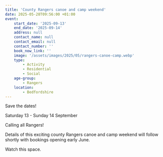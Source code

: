 ```yaml
---
title: 'County Rangers canoe and camp weekend'
date: 2025-05-28T09:56:00 +01:00
event:
    start_date: '2025-09-13'
    end_date: '2025-09-14'
    address: null
    contact_name: null
    contact_email: null
    contact_number: ''
    book_now_link: ''
    image: '/assets/images/2025/05/rangers-canoe-camp.webp'
    type:
        - Activity
        - Residential
        - Social
    age-group:
        - Rangers
    location:
        - Bedfordshire
---
```

Save the dates!

Saturday 13 - Sunday 14 September

Calling all Rangers!

Details of this exciting county Rangers canoe and camp weekend will follow shortly with bookings opening early June. 

Watch this space.
